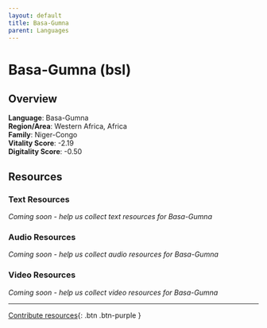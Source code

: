 ```yaml
---
layout: default
title: Basa-Gumna
parent: Languages
---
```


# Basa-Gumna (bsl)

## Overview

**Language**: Basa-Gumna  
**Region/Area**: Western Africa, Africa  
**Family**: Niger-Congo  
**Vitality Score**: -2.19  
**Digitality Score**: -0.50  

## Resources

### Text Resources
*Coming soon - help us collect text resources for Basa-Gumna*

### Audio Resources
*Coming soon - help us collect audio resources for Basa-Gumna*

### Video Resources
*Coming soon - help us collect video resources for Basa-Gumna*

---

[Contribute resources](https://fairtrain.github.io/){: .btn .btn-purple }
